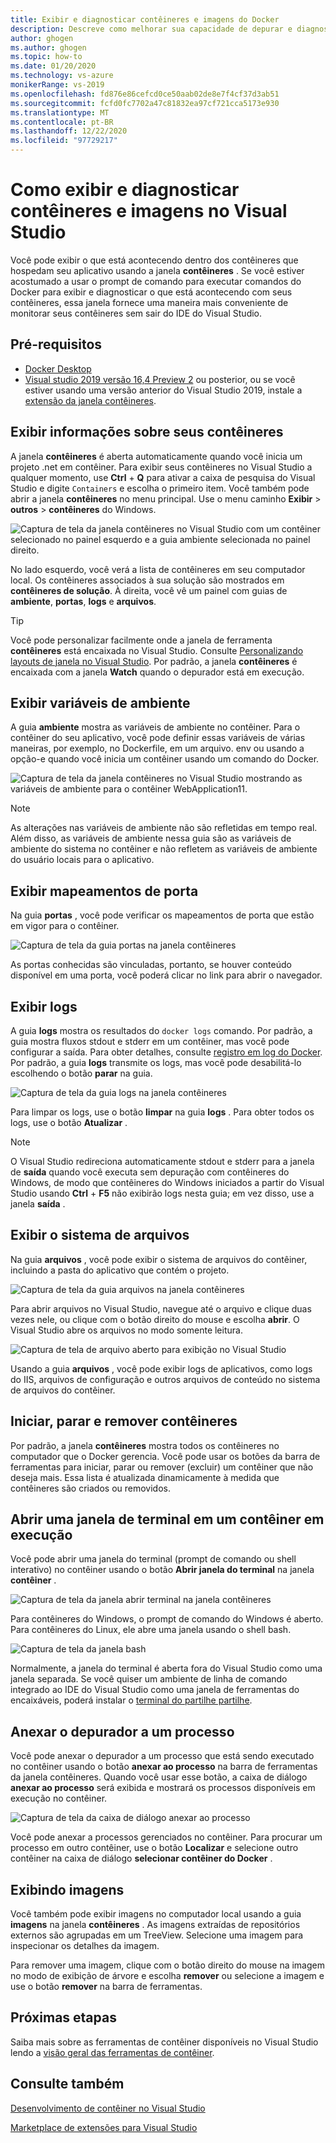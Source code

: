```yaml
---
title: Exibir e diagnosticar contêineres e imagens do Docker
description: Descreve como melhorar sua capacidade de depurar e diagnosticar seus aplicativos baseados em contêiner no Visual Studio usando uma janela de ferramentas para ver o que está acontecendo dentro dos contêineres que hospedam seu aplicativo.
author: ghogen
ms.author: ghogen
ms.topic: how-to
ms.date: 01/20/2020
ms.technology: vs-azure
monikerRange: vs-2019
ms.openlocfilehash: fd876e86cefcd0ce50aab02de8e7f4cf37d3ab51
ms.sourcegitcommit: fcfd0fc7702a47c81832ea97cf721cca5173e930
ms.translationtype: MT
ms.contentlocale: pt-BR
ms.lasthandoff: 12/22/2020
ms.locfileid: "97729217"
---
```

# <a name="how-to-view-and-diagnose-containers-and-images-in-visual-studio"></a>Como exibir e diagnosticar contêineres e imagens no Visual Studio

Você pode exibir o que está acontecendo dentro dos contêineres que hospedam seu aplicativo usando a janela **contêineres** . Se você estiver acostumado a usar o prompt de comando para executar comandos do Docker para exibir e diagnosticar o que está acontecendo com seus contêineres, essa janela fornece uma maneira mais conveniente de monitorar seus contêineres sem sair do IDE do Visual Studio.

## <a name="prerequisites"></a>Pré-requisitos

- [Docker Desktop](https://hub.docker.com/editions/community/docker-ce-desktop-windows)
- [Visual studio 2019 versão 16,4 Preview 2](https://visualstudio.microsoft.com/downloads) ou posterior, ou se você estiver usando uma versão anterior do Visual Studio 2019, instale a [extensão da janela contêineres](https://marketplace.visualstudio.com/items?itemName=ms-azuretools.vs-containers-tools-extensions).

## <a name="view-information-about-your-containers"></a>Exibir informações sobre seus contêineres

A janela **contêineres** é aberta automaticamente quando você inicia um projeto .net em contêiner. Para exibir seus contêineres no Visual Studio a qualquer momento, use **Ctrl** + **Q** para ativar a caixa de pesquisa do Visual Studio e digite `Containers` e escolha o primeiro item. Você também pode abrir a janela **contêineres** no menu principal. Use o menu caminho **Exibir**  >  **outros**  >  **contêineres** do Windows.  

![Captura de tela da janela contêineres no Visual Studio com um contêiner selecionado no painel esquerdo e a guia ambiente selecionada no painel direito.](media/view-and-diagnose-containers/container-window.png)

No lado esquerdo, você verá a lista de contêineres em seu computador local. Os contêineres associados à sua solução são mostrados em **contêineres de solução**. À direita, você vê um painel com guias de **ambiente**, **portas**, **logs** e **arquivos**.

> [!TIP]
> Você pode personalizar facilmente onde a janela de ferramenta **contêineres** está encaixada no Visual Studio. Consulte [Personalizando layouts de janela no Visual Studio](../ide/customizing-window-layouts-in-visual-studio.md). Por padrão, a janela **contêineres** é encaixada com a janela **Watch** quando o depurador está em execução.

## <a name="view-environment-variables"></a>Exibir variáveis de ambiente

A guia **ambiente** mostra as variáveis de ambiente no contêiner. Para o contêiner do seu aplicativo, você pode definir essas variáveis de várias maneiras, por exemplo, no Dockerfile, em um arquivo. env ou usando a opção-e quando você inicia um contêiner usando um comando do Docker.

![Captura de tela da janela contêineres no Visual Studio mostrando as variáveis de ambiente para o contêiner WebApplication11.](media/view-and-diagnose-containers/containers-environment-vars.png)

> [!NOTE]
> As alterações nas variáveis de ambiente não são refletidas em tempo real. Além disso, as variáveis de ambiente nessa guia são as variáveis de ambiente do sistema no contêiner e não refletem as variáveis de ambiente do usuário locais para o aplicativo.

## <a name="view-port-mappings"></a>Exibir mapeamentos de porta

Na guia **portas** , você pode verificar os mapeamentos de porta que estão em vigor para o contêiner.

![Captura de tela da guia portas na janela contêineres](media/view-and-diagnose-containers/containers-ports.png)

As portas conhecidas são vinculadas, portanto, se houver conteúdo disponível em uma porta, você poderá clicar no link para abrir o navegador.

## <a name="view-logs"></a>Exibir logs

A guia **logs** mostra os resultados do `docker logs` comando. Por padrão, a guia mostra fluxos stdout e stderr em um contêiner, mas você pode configurar a saída. Para obter detalhes, consulte [registro em log do Docker](https://docs.docker.com/config/containers/logging/).  Por padrão, a guia **logs** transmite os logs, mas você pode desabilitá-lo escolhendo o botão **parar** na guia.

![Captura de tela da guia logs na janela contêineres](media/view-and-diagnose-containers/containers-logs.png)

Para limpar os logs, use o botão **limpar** na guia **logs** .  Para obter todos os logs, use o botão **Atualizar** .

> [!NOTE]
> O Visual Studio redireciona automaticamente stdout e stderr para a janela de **saída** quando você executa sem depuração com contêineres do Windows, de modo que contêineres do Windows iniciados a partir do Visual Studio usando **Ctrl** + **F5** não exibirão logs nesta guia; em vez disso, use a janela **saída** .

## <a name="view-the-filesystem"></a>Exibir o sistema de arquivos

Na guia **arquivos** , você pode exibir o sistema de arquivos do contêiner, incluindo a pasta do aplicativo que contém o projeto.

![Captura de tela da guia arquivos na janela contêineres](media/view-and-diagnose-containers/container-filesystem.png)

Para abrir arquivos no Visual Studio, navegue até o arquivo e clique duas vezes nele, ou clique com o botão direito do mouse e escolha **abrir**. O Visual Studio abre os arquivos no modo somente leitura.

![Captura de tela de arquivo aberto para exibição no Visual Studio](media/view-and-diagnose-containers/container-file-open.png)

Usando a guia **arquivos** , você pode exibir logs de aplicativos, como logs do IIS, arquivos de configuração e outros arquivos de conteúdo no sistema de arquivos do contêiner.

## <a name="start-stop-and-remove-containers"></a>Iniciar, parar e remover contêineres

Por padrão, a janela **contêineres** mostra todos os contêineres no computador que o Docker gerencia. Você pode usar os botões da barra de ferramentas para iniciar, parar ou remover (excluir) um contêiner que não deseja mais.  Essa lista é atualizada dinamicamente à medida que contêineres são criados ou removidos.

## <a name="open-a-terminal-window-in-a-running-container"></a>Abrir uma janela de terminal em um contêiner em execução

Você pode abrir uma janela do terminal (prompt de comando ou shell interativo) no contêiner usando o botão **Abrir janela do terminal** na janela **contêiner** .

![Captura de tela da janela abrir terminal na janela contêineres](media/view-and-diagnose-containers/containers-open-terminal-window.png)

Para contêineres do Windows, o prompt de comando do Windows é aberto. Para contêineres do Linux, ele abre uma janela usando o shell bash.

![Captura de tela da janela bash](media/view-and-diagnose-containers/container-bash-window.png)

Normalmente, a janela do terminal é aberta fora do Visual Studio como uma janela separada. Se você quiser um ambiente de linha de comando integrado ao IDE do Visual Studio como uma janela de ferramentas do encaixáveis, poderá instalar o [terminal do partilhe partilhe](https://marketplace.visualstudio.com/items?itemName=DanielGriffen.WhackWhackTerminal).

## <a name="attach-the-debugger-to-a-process"></a>Anexar o depurador a um processo

Você pode anexar o depurador a um processo que está sendo executado no contêiner usando o botão **anexar ao processo** na barra de ferramentas da janela contêineres. Quando você usar esse botão, a caixa de diálogo **anexar ao processo** será exibida e mostrará os processos disponíveis em execução no contêiner.  

![Captura de tela da caixa de diálogo anexar ao processo](media/view-and-diagnose-containers/containers-attach-to-process.jpg)

Você pode anexar a processos gerenciados no contêiner. Para procurar um processo em outro contêiner, use o botão **Localizar** e selecione outro contêiner na caixa de diálogo **selecionar contêiner do Docker** .

## <a name="viewing-images"></a>Exibindo imagens

Você também pode exibir imagens no computador local usando a guia **imagens** na janela **contêineres** . As imagens extraídas de repositórios externos são agrupadas em um TreeView. Selecione uma imagem para inspecionar os detalhes da imagem.

Para remover uma imagem, clique com o botão direito do mouse na imagem no modo de exibição de árvore e escolha **remover** ou selecione a imagem e use o botão **remover** na barra de ferramentas.

## <a name="next-steps"></a>Próximas etapas

Saiba mais sobre as ferramentas de contêiner disponíveis no Visual Studio lendo a [visão geral das ferramentas de contêiner](overview.md).

## <a name="see-also"></a>Consulte também

[Desenvolvimento de contêiner no Visual Studio](./index.yml)

[Marketplace de extensões para Visual Studio](https://marketplace.visualstudio.com/)
